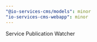 ```yaml
---
"@io-services-cms/models": minor
"io-services-cms-webapp": minor
---
```


Service Publication Watcher

